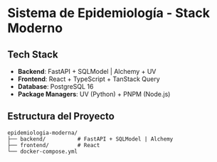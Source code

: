 # Sistema de Epidemiología - Stack Moderno

## Tech Stack
- **Backend**: FastAPI + SQLModel | Alchemy + UV
- **Frontend**: React + TypeScript + TanStack Query
- **Database**: PostgreSQL 16
- **Package Managers**: UV (Python) + PNPM (Node.js)

## Estructura del Proyecto

```
epidemiologia-moderna/
├── backend/          # FastAPI + SQLModel | Alchemy
├── frontend/         # React
└── docker-compose.yml
```
